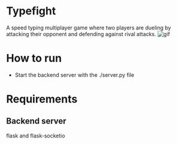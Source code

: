 # Typefight
A speed typing multiplayer game where two players are dueling by attacking their
opponent and defending against rival attacks.
![gif](https://j.gifs.com/Jy36wg.gif)
# How to run
- Start the backend server with the ./server.py file
# Requirements
## Backend server
flask and flask-socketio
